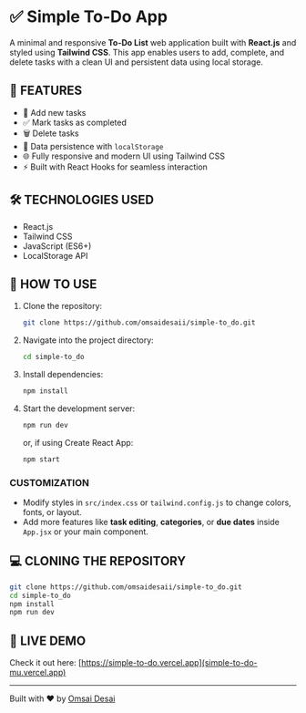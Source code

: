 # ✅ Simple To-Do App

A minimal and responsive **To-Do List** web application built with **React.js** and styled using **Tailwind CSS**. This app enables users to add, complete, and delete tasks with a clean UI and persistent data using local storage.

## 🚀 FEATURES

- 📝 Add new tasks  
- ✅ Mark tasks as completed  
- 🗑️ Delete tasks  
- 💾 Data persistence with `localStorage`  
- 🌐 Fully responsive and modern UI using Tailwind CSS  
- ⚡ Built with React Hooks for seamless interaction  

## 🛠️ TECHNOLOGIES USED

- React.js  
- Tailwind CSS  
- JavaScript (ES6+)  
- LocalStorage API  

## 🔧 HOW TO USE

1. Clone the repository:
   ```bash
   git clone https://github.com/omsaidesaii/simple-to_do.git
   ```

2. Navigate into the project directory:
   ```bash
   cd simple-to_do
   ```

3. Install dependencies:
   ```bash
   npm install
   ```

4. Start the development server:
   ```bash
   npm run dev
   ```
   or, if using Create React App:
   ```bash
   npm start
   ```

### **CUSTOMIZATION**

- Modify styles in `src/index.css` or `tailwind.config.js` to change colors, fonts, or layout.  
- Add more features like **task editing**, **categories**, or **due dates** inside `App.jsx` or your main component.

## 💻 CLONING THE REPOSITORY

```bash
git clone https://github.com/omsaidesaii/simple-to_do.git
cd simple-to_do
npm install
npm run dev
```

## 📌 LIVE DEMO

Check it out here: [https://simple-to-do.vercel.app](simple-to-do-mu.vercel.app) <!-- Replace with your actual deployment link -->

---

Built with ❤️ by [Omsai Desai](https://github.com/omsaidesaii)
